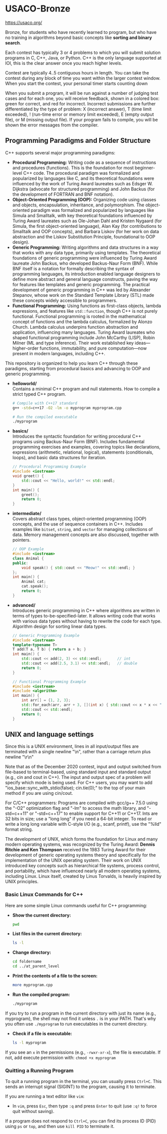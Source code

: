 # USACO-Bronze

https://usaco.org/

Bronze, for students who have recently learned to program, but who have no training in algorithms beyond basic concepts like **sorting and binary search**.

Each contest has typically 3 or 4 problems to which you will submit solution programs in C, C++, Java, or Python. C++ is the only language supported at IOI, this is the clear answer once you reach higher levels.

Contest are typically 4..5 contiguous hours in length. You can take the contest during any block of time you want within the larger contest window. When you start the contest, your personal timer starts counting down

When you submit a program, it will be run against a number of judging test cases and for each one, you will receive feedback, shown in a colored box: green for correct, and red for incorrect. Incorrect submissions are further differentiated by the type of problem: X (incorrect answer), T (time limit exceeded), ! (run-time error or memory limit exceeded), E (empty output file), or M (missing output file). If your program fails to compile, you will be shown the error messages from the compiler. 

## Programming Paradigms and Folder Structure

C++ supports several major programming paradigms:

- **Procedural Programming:** Writing code as a sequence of instructions and procedures (functions). This is the foundation for most beginner-level C++ code. The procedural paradigm was formalized and popularized by languages like C, and its theoretical foundations were influenced by the work of Turing Award laureates such as Edsger W. Dijkstra (advocate for structured programming) and John Backus (for the development of FORTRAN and BNF notation).
- **Object-Oriented Programming (OOP):** Organizing code using classes and objects, encapsulation, inheritance, and polymorphism. The object-oriented paradigm was formalized and popularized by languages like Simula and Smalltalk, with key theoretical foundations influenced by Turing Award laureates such as Ole-Johan Dahl and Kristen Nygaard (for Simula, the first object-oriented language), Alan Kay (for contributions to Smalltalk and OOP concepts), and Barbara Liskov (for her work on data abstraction and the Liskov Substitution Principle, foundational to OOP design).
- **Generic Programming:** Writing algorithms and data structures in a way that works with any data type, primarily using templates. The theoretical foundations of generic programming were influenced by Turing Award laureate John Backus, who developed Backus-Naur Form (BNF). While BNF itself is a notation for formally describing the syntax of programming languages, its introduction enabled language designers to define more abstract and general language constructs, paving the way for features like templates and generic programming. The practical development of generic programming in C++ was led by Alexander Stepanov, whose work on the Standard Template Library (STL) made these concepts widely accessible to programmers.
- **Functional Programming:** Using functions as first-class objects, lambda expressions, and features like `std::function`, though C++ is not purely functional. Functional programming is rooted in the mathematical concept of functions and the lambda calculus, formalized by Alonzo Church. Lambda calculus underpins function abstraction and application, influencing many languages. Turing Award laureates who shaped functional programming include John McCarthy (LISP), Robin Milner (ML and type inference). Their work established key ideas—higher-order functions, immutability, and pure computation—now present in modern languages, including C++.

This repository is organized to help you learn C++ through these paradigms, starting from procedural basics and advancing to OOP and generic programming.

- **helloworld/**  
    Contains a minimal C++ program and null statements. How to compile a strict typed C++ program. 

    ```bash
    # Compile with C++17 standard 
    g++ -std=c++17 -O2 -lm -o myprogram myprogram.cpp

    # Run the compiled executable
    ./myprogram
    ```

- **basics/**  
    Introduces the syntactic foundation for writing procedural C++ programs using Backus-Naur Form (BNF). Includes fundamental programming exercises and examples, covering topics like declarations, expressions (arithmetic, relational, logical), statements (conditionals, loops), and basic data structures for iteration.

    ```cpp
    // Procedural Programming Example
    #include <iostream>
    void greet() {
        std::cout << "Hello, world!" << std::endl;
    }
    int main() {
        greet();
        return 0;
    }
    ```

- **intermediate/**  
    Covers abstract class types, object-oriented programming (OOP) concepts, and the use of sequence containers in C++. Includes examples like `bitset`, `string`, and `vector` for managing collections of data. Memory management concepts are also discussed, together with pointers. 

    ```cpp
    // OOP Example
    #include <iostream>
    class Animal {
    public:
        void speak() { std::cout << "Meow!" << std::endl; }
    };
    int main() {
        Animal cat;
        cat.speak();
        return 0;
    }
    ```

- **advanced/**  
    Introduces generic programming in C++ where algorithms are written in terms of types to-be-specified-later. It allows writing code that works with various data types without having to rewrite the code for each type. Algorithm design for sorting linear data types.

    ```cpp
    // Generic Programming Example
    #include <iostream>
    template<typename T>
    T add(T a, T b) { return a + b; }
    int main() {
        std::cout << add(2, 3) << std::endl;       // int
        std::cout << add(2.5, 3.1) << std::endl;   // double
        return 0;
    }
    ```

    ```cpp
    // Functional Programming Example
    #include <iostream>
    #include <algorithm>
    int main() {
        int arr[] = {1, 2, 3};
        std::for_each(arr, arr + 3, [](int x) { std::cout << x * x << " "; });
        std::cout << std::endl;
        return 0;
    }
    ```

## UNIX and language settings

Since this is a UNIX environment, lines in all input/output files are terminated with a single newline "\n", rather than a carriage return plus newline "\r\n"

Note that as of the December 2020 contest, input and output switched from file-based to terminal-based, using standard input and standard output (e.g., cin and cout in C++). The input and output spec of a problem will specify which mode is being used. For C++ users, you may want to add "ios_base::sync_with_stdio(false); cin.tie(0);" to the top of your main method if you are using cin/cout.

For C/C++ programmers: Programs are compiled with gcc/g++ 7.5.0 using the "-O2" optimization flag and "-lm" to access the math library, and "-std=c++11" or "-std=c++17" to enable support for C++11 or C++17. Ints are 32 bits in size; use a "long long" if you need a 64-bit integer. To read or write a long long variable with C-style I/O (e.g., scanf, printf), use the "%lld" format string.

The development of UNIX, which forms the foundation for Linux and many modern operating systems, was recognized by the Turing Award: **Dennis Ritchie and Ken Thompson** received the 1983 Turing Award for their development of generic operating systems theory and specifically for the implementation of the UNIX operating system. Their work on UNIX introduced key concepts such as hierarchical file systems, process control, and portability, which have influenced nearly all modern operating systems, including Linux. Linux itself, created by Linus Torvalds, is heavily inspired by UNIX principles.


### Basic Linux Commands for C++

Here are some simple Linux commands useful for C++ programming:

- **Show the current directory:**
    ```bash
    pwd
    ```

- **List files in the current directory:**
    ```bash
    ls -l
    ```

- **Change directory:**
    ```bash
    cd foldername
    cd ../at_parent_level
    ```

- **Print the contents of a file to the screen:**
    ```bash
    more myprogram.cpp
    ```

- **Run the compiled program:**
    ```bash
    ./myprogram
    ```

If you try to run a program in the current directory with just its name (e.g., myprogram), the shell may not find it unless `.` is in your PATH. That's why you often use `./myprogram` to run executables in the current directory.

- **Check if a file is executable:**
    ```bash
    ls -l myprogram
    ```
If you see an `x` in the permissions (e.g., `-rwxr-xr-x`), the file is executable. If not, add execute permission with:
    ```
    chmod +x myprogram
    ```

### Quitting a Running Program

To quit a running program in the terminal, you can usually press `Ctrl+C`. This sends an interrupt signal (SIGINT) to the program, causing it to terminate.

If you are running a text editor like `vim`:
- In `vim`, press `Esc`, then type `:q` and press `Enter` to quit (use `:q!` to force quit without saving).

If a program does not respond to `Ctrl+C`, you can find its process ID (PID) using `ps` or `top`, and then use `kill PID` to terminate it.
